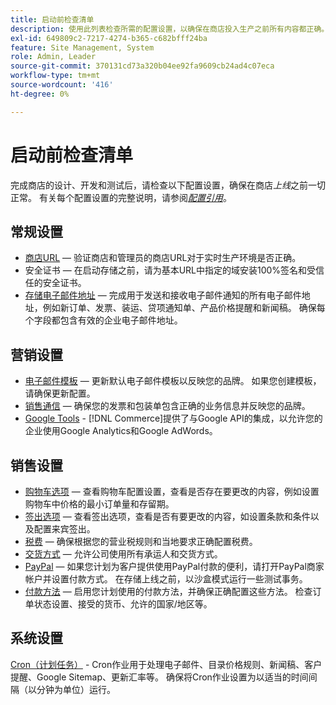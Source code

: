 ```yaml
---
title: 启动前检查清单
description: 使用此列表检查所需的配置设置，以确保在商店投入生产之前所有内容都正确。
exl-id: 649809c2-7217-4274-b365-c682bfff24ba
feature: Site Management, System
role: Admin, Leader
source-git-commit: 370131cd73a320b04ee92fa9609cb24ad4c07eca
workflow-type: tm+mt
source-wordcount: '416'
ht-degree: 0%

---
```


# 启动前检查清单

完成商店的设计、开发和测试后，请检查以下配置设置，确保在商店&#x200B;_上线_&#x200B;之前一切正常。 有关每个配置设置的完整说明，请参阅&#x200B;[_配置引用_](../configuration-reference/guide-overview.md)。

## 常规设置

- [商店URL](../stores-purchase/store-urls.md) — 验证商店和管理员的商店URL对于实时生产环境是否正确。
- 安全证书 — 在启动存储之前，请为基本URL中指定的域安装100%签名和受信任的安全证书。
- [存储电子邮件地址](../getting-started/store-details.md#store-email-addresses) — 完成用于发送和接收电子邮件通知的所有电子邮件地址，例如新订单、发票、装运、贷项通知单、产品价格提醒和新闻稿。 确保每个字段都包含有效的企业电子邮件地址。

## 营销设置

- [电子邮件模板](../systems/email-templates.md) — 更新默认电子邮件模板以反映您的品牌。 如果您创建模板，请确保更新配置。
- [销售通信](../stores-purchase/introduction.md#order-management-and-operations) — 确保您的发票和包装单包含正确的业务信息并反映您的品牌。
- [Google Tools](../merchandising-promotions/google-tools.md) - [!DNL Commerce]提供了与Google API的集成，以允许您的企业使用Google Analytics和Google AdWords。

## 销售设置

- [购物车选项](../stores-purchase/cart-configuration.md) — 查看购物车配置设置，查看是否存在要更改的内容，例如设置购物车中价格的最小订单量和存留期。
- [签出选项](../stores-purchase/checkout-process.md#checkout-options) — 查看签出选项，查看是否有要更改的内容，如设置条款和条件以及配置来宾签出。
- [税费](../stores-purchase/taxes.md) — 确保根据您的营业税规则和当地要求正确配置税费。
- [交货方式](../stores-purchase/delivery.md) — 允许公司使用所有承运人和交货方式。
- [PayPal](../stores-purchase/paypal.md) — 如果您计划为客户提供使用PayPal付款的便利，请打开PayPal商家帐户并设置付款方式。 在存储上线之前，以沙盒模式运行一些测试事务。
- [付款方法](../stores-purchase/payments.md) — 启用您计划使用的付款方法，并确保正确配置这些方法。 检查订单状态设置、接受的货币、允许的国家/地区等。

## 系统设置

[Cron（计划任务）](../systems/cron.md) - Cron作业用于处理电子邮件、目录价格规则、新闻稿、客户提醒、Google Sitemap、更新汇率等。 确保将Cron作业设置为以适当的时间间隔（以分钟为单位）运行。
